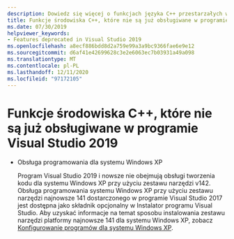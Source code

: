 ```yaml
---
description: Dowiedz się więcej o funkcjach języka C++ przestarzałych w programie Visual Studio 2019
title: Funkcje środowiska C++, które nie są już obsługiwane w programie Visual Studio 2019
ms.date: 07/30/2019
helpviewer_keywords:
- Features deprecated in Visual Studio 2019
ms.openlocfilehash: a8ecf886bdd8d2a759e99a3a9bc9366fae6e9e12
ms.sourcegitcommit: d6af41e42699628c3e2e6063ec7b03931a49a098
ms.translationtype: MT
ms.contentlocale: pl-PL
ms.lasthandoff: 12/11/2020
ms.locfileid: "97172105"
---
```

# <a name="c-features-deprecated-in-visual-studio-2019"></a>Funkcje środowiska C++, które nie są już obsługiwane w programie Visual Studio 2019

- Obsługa programowania dla systemu Windows XP

  Program Visual Studio 2019 i nowsze nie obejmują obsługi tworzenia kodu dla systemu Windows XP przy użyciu zestawu narzędzi v142. Obsługa programowania systemu Windows XP przy użyciu zestawu narzędzi najnowsze 141 dostarczonego w programie Visual Studio 2017 jest dostępna jako składnik opcjonalny w Instalator programu Visual Studio. Aby uzyskać informacje na temat sposobu instalowania zestawu narzędzi platformy najnowsze 141 dla systemu Windows XP, zobacz [Konfigurowanie programów dla systemu Windows XP](../build/configuring-programs-for-windows-xp.md).
